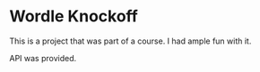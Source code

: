 # Wordle Knockoff

This is a project that was part of a course. I had ample fun with it.

API was provided.
